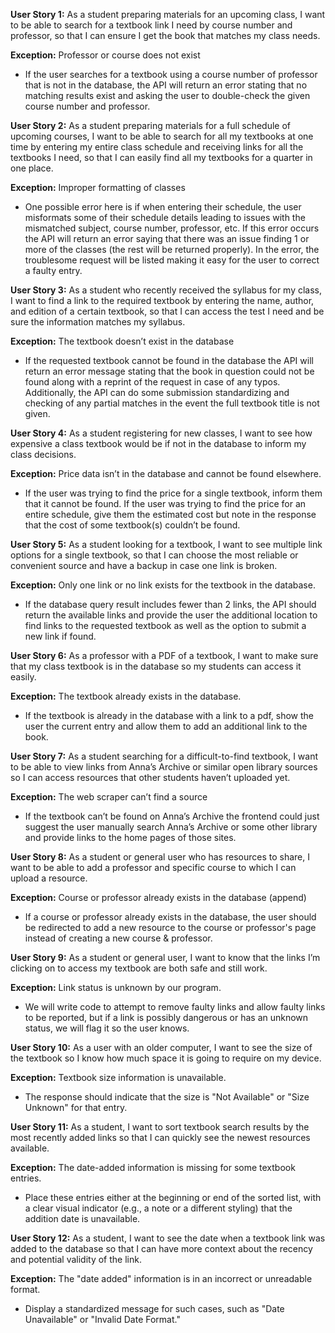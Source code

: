 **User Story 1:** As a student preparing materials for an upcoming class, I want to be able to search for a textbook link I need by course number and professor, so that I can ensure I get the book that matches my class needs. 

**Exception:** Professor or course does not exist
 - If the user searches for a textbook using a course number of professor that is not in the database, the API will return an error stating that no matching results exist and asking the user to double-check the given course number and professor.

**User Story 2:** As a student preparing materials for a full schedule of upcoming courses, I want to be able to search for all my textbooks at one time by entering my entire class schedule and receiving links for all the textbooks I need, so that I can easily find all my textbooks for a quarter in one place.

**Exception:** Improper formatting of classes
 - One possible error here is if when entering their schedule, the user misformats some of their schedule details leading to issues with the mismatched subject, course number, professor, etc. If this error occurs the API will return an error saying that there was an issue finding 1 or more of the classes (the rest will be returned properly). In the error, the troublesome request will be listed making it easy for the user to correct a faulty entry. 

**User Story 3:** As a student who recently received the syllabus for my class, I want to find a link to the required textbook by entering the name, author, and edition of a certain textbook, so that I can access the test I need and be sure the information matches my syllabus. 

**Exception:** The textbook doesn’t exist in the database
 - If the requested textbook cannot be found in the database the API will return an error message stating that the book in question could not be found along with a reprint of the request in case of any typos. Additionally, the API can do some submission standardizing and checking of any partial matches in the event the full textbook title is not given.

**User Story 4:** As a student registering for new classes, I want to see how expensive a class textbook would be if not in the database to inform my class decisions.

**Exception:** Price data isn’t in the database and cannot be found elsewhere.
 - If the user was trying to find the price for a single textbook, inform them that it cannot be found. If the user was trying to find the price for an entire schedule, give them the estimated cost but note in the response that the cost of some textbook(s) couldn’t be found.

**User Story 5:** As a student looking for a textbook, I want to see multiple link options for a single textbook, so that I can choose the most reliable or convenient source and have a backup in case one link is broken.

**Exception:** Only one link or no link exists for the textbook in the database.
 - If the database query result includes fewer than 2 links, the API should return the available links and provide the user the additional location to find links to the requested textbook as well as the option to submit a new link if found.

**User Story 6:** As a professor with a PDF of a textbook, I want to make sure that my class textbook is in the database so my students can access it easily. 

**Exception:** The textbook already exists in the database.
 - If the textbook is already in the database with a link to a pdf, show the user the current entry and allow them to add an additional link to the book. 

**User Story 7:** As a student searching for a difficult-to-find textbook, I want to be able to view links from Anna’s Archive or similar open library sources so I can access resources that other students haven’t uploaded yet.

**Exception:** The web scraper can’t find a source
 - If the textbook can’t be found on Anna’s Archive the frontend could just suggest the user manually search Anna’s Archive or some other library and provide links to the home pages of those sites.

**User Story 8:** As a student or general user who has resources to share, I want to be able to add a professor and specific course to which I can upload a resource. 

**Exception:** Course or professor already exists in the database (append) 
 - If a course or professor already exists in the database, the user should be redirected to add a new resource to the course or professor's page instead of creating a new course & professor.

**User Story 9:** As a student or general user, I want to know that the links I’m clicking on to access my textbook are both safe and still work.

**Exception:** Link status is unknown by our program.
 - We will write code to attempt to remove faulty links and allow faulty links to be reported, but if a link is possibly dangerous or has an unknown status, we will flag it so the user knows.

**User Story 10:** As a user with an older computer, I want to see the size of the textbook so I know how much space it is going to require on my device.

**Exception:** Textbook size information is unavailable.
 - The response should indicate that the size is "Not Available" or "Size Unknown" for that entry.

**User Story 11:** As a student, I want to sort textbook search results by the most recently added links so that I can quickly see the newest resources available.

**Exception:** The date-added information is missing for some textbook entries.
- Place these entries either at the beginning or end of the sorted list, with a clear visual indicator (e.g., a note or a different styling) that the addition date is unavailable.

**User Story 12:** As a student, I want to see the date when a textbook link was added to the database so that I can have more context about the recency and potential validity of the link.

**Exception:** The "date added" information is in an incorrect or unreadable format.
 - Display a standardized message for such cases, such as "Date Unavailable" or "Invalid Date Format."
